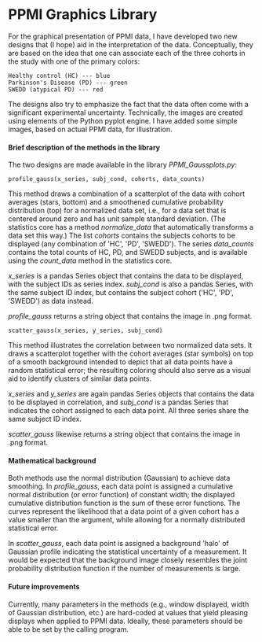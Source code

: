 PPMI Graphics Library
=====================

For the graphical presentation of PPMI data, I have developed two new designs that (I hope) aid in the interpretation of the data.  Conceptually, they are based on the idea that one can associate each of the three cohorts in the study with one of the primary colors:

	Healthy control (HC) --- blue
	Parkinson's Disease (PD) --- green
	SWEDD (atypical PD) --- red

The designs also try to emphasize the fact that the data often come with a significant experimental uncertainty.  Technically, the images are created using elements of the Python pyplot engine.  I have added some simple images, based on actual PPMI data, for illustration.

#### Brief description of the methods in the library

The two designs are made available in the library *PPMI_Gaussplots.py*:

	profile_gauss(x_series, subj_cond, cohorts, data_counts)

This method draws a combination of a scatterplot of the data with cohort averages (stars, bottom) and a smoothened cumulative probability distribution (top) for a normalized data set, i.e., for a data set that is centered around zero and has unit sample standard deviation.  (The statistics core has a method *normalize_data* that automatically transforms a data set this way.)  The list *cohorts* contains the subjects cohorts to be displayed (any combination of 'HC', 'PD', 'SWEDD').  The series *data_counts* contains the total counts of HC, PD, and SWEDD subjects, and is available using the *count_data* method in the statistics core.

*x_series* is a pandas Series object that contains the data to be displayed, with the subject IDs as series index. *subj_cond* is also a pandas Series, with the same subject ID index, but contains the subject cohort ('HC', 'PD', 'SWEDD') as data instead.

*profile_gauss* returns a string object that contains the image in .png format.

	scatter_gauss(x_series, y_series, subj_cond)

This method illustrates the correlation between two normalized data sets.  It draws a scatterplot together with the cohort averages (star symbols) on top of a smooth background intended to depict that all data points have a random statistical error; the resulting coloring should also serve as a visual aid to identify clusters of similar data points.

*x_series* and *y_series* are again pandas Series objects that contains the data to be displayed in correlation, and *subj_cond* is a pandas Series that indicates the cohort assigned to each data point.  All three series share the same subject ID index.

*scatter_gauss* likewise returns a string object that contains the image in .png format.

#### Mathematical background

Both methods use the normal distribution (Gaussian) to achieve data smoothing.  In *profile_gauss*, each data point is assigned a cumulative normal distribution (or error function) of constant width; the displayed cumulative distribution function is the sum of these error functions.  The curves represent the likelihood that a data point of a given cohort has a value smaller than the argument, while allowing for a normally distributed statistical error.

In *scatter_gauss*, each data point is assigned a background 'halo' of Gaussian profile indicating the statistical uncertainty of a measurement.  It would be expected that the background image closely resembles the joint probability distribution function if the number of measurements is large.

#### Future improvements

Currently, many parameters in the methods (e.g., window displayed, width of Gaussian distribution, etc.) are hard-coded at values that yield pleasing displays when applied to PPMI data.  Ideally, these parameters should be able to be set by the calling program.